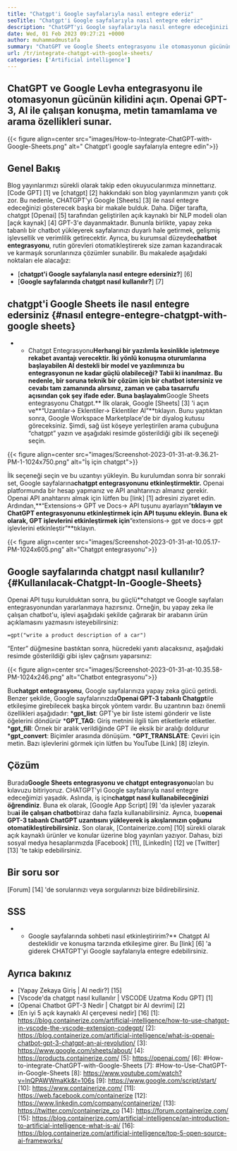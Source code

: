 ```yaml
---
title: "Chatgpt'i Google sayfalarıyla nasıl entegre ederiz" 
seoTitle: "Chatgpt'i Google sayfalarıyla nasıl entegre ederiz" 
description: "ChatGPT'yi Google sayfalarıyla nasıl entegre edeceğinizi öğrenmek için bu kılavuzu izleyin. CHATGPT adlı yapay zeka tabanlı chatbot ile çarşaflarınızı zenginleştirin." 
date: Wed, 01 Feb 2023 09:27:21 +0000
author: muhammadmustafa
summary: "ChatGPT ve Google Sheets entegrasyonu ile otomasyonun gücünün kilidini açın. Openai GPT-3, AI ile çalışan konuşma, metin tamamlama & amp; Arama özellikleri." 
url: /tr/integrate-chatgpt-with-google-sheets/
categories: ['Artificial intelligence']
---
```


## ChatGPT ve Google Levha entegrasyonu ile otomasyonun gücünün kilidini açın. Openai GPT-3, AI ile çalışan konuşma, metin tamamlama ve arama özellikleri sunar.

{{< figure align=center src="images/How-to-Integrate-ChatGPT-with-Google-Sheets.png" alt=" Chatgpt'i google sayfalarıyla entegre edin">}}


## Genel Bakış
Blog yayınlarımızı sürekli olarak takip eden okuyucularımıza minnettarız. [Code GPT] [1] ve [chatgpt] [2] hakkındaki son blog yayınlarımızın yanıtı çok zor. Bu nedenle, CHATGPT'yi Google [Sheets] [3] ile nasıl entegre edeceğinizi gösterecek başka bir makale bulduk. Daha. Diğer tarafta, chatgpt [Openai] [5] tarafından geliştirilen açık kaynaklı bir NLP modeli olan [açık kaynak] [4] GPT-3'e dayanmaktadır.
Bununla birlikte, yapay zeka tabanlı bir chatbot yükleyerek sayfalarınızı duyarlı hale getirmek, gelişmiş işlevsellik ve verimlilik getirecektir. Ayrıca, bu kurumsal düzeyde**chatbot entegrasyonu**, rutin görevleri otomatikleştirerek size zaman kazandıracak ve karmaşık sorunlarınıza çözümler sunabilir.
Bu makalede aşağıdaki noktaları ele alacağız:
* [**chatgpt'i Google sayfalarıyla nasıl entegre edersiniz?**] [6]
* [**Google sayfalarında chatgpt nasıl kullanılır?**] [7]

## chatgpt'i Google Sheets ile nasıl entegre edersiniz {#nasıl entegre-entegre-chatgpt-with-google sheets}
* * Chatgpt Entegrasyonu**Herhangi bir yazılımla kesinlikle işletmeye rekabet avantajı verecektir. İki yönlü konuşma oturumlarına başlayabilen AI destekli bir model ve yazılımınıza bu entegrasyonun ne kadar güçlü olabileceği? Tabii ki inanılmaz. Bu nedenle, bir soruna teknik bir çözüm için bir chatbot istersiniz ve cevabı tam zamanında alırsınız, zaman ve çaba tasarrufu açısından çok şey ifade eder.
Buna başlayalım**Google Sheets entegrasyonu Chatgpt.**
İlk olarak, Google [Sheets] [3] 'i açın ve**“Uzantılar-> Eklentiler-> Eklentiler Al”**tıklayın. Bunu yaptıktan sonra, Google Workspace Marketplace'de bir diyalog kutusu göreceksiniz. Şimdi, sağ üst köşeye yerleştirilen arama çubuğuna “chatgpt” yazın ve aşağıdaki resimde gösterildiği gibi ilk seçeneği seçin.

{{< figure align=center src="images/Screenshot-2023-01-31-at-9.36.21-PM-1-1024x750.png" alt="İş için chatgpt">}}

İlk seçeneği seçin ve bu uzantıyı yükleyin. Bu kurulumdan sonra bir sonraki set, Google sayfalarına**chatgpt entegrasyonunu etkinleştirmektir.**
Openai platformunda bir hesap yapmanız ve API anahtarınızı almanız gerekir. Openai API anahtarını almak için lütfen bu [link] [1] adresini ziyaret edin.
Ardından,**“Extensions-> GPT ve Docs-> API tuşunu ayarlayın”**tıklayın ve ChatGPT entegrasyonunu etkinleştirmek için API tuşunu ekleyin. Buna ek olarak, GPT işlevlerini etkinleştirmek için**“extensions-> gpt ve docs-> gpt işlevlerini etkinleştir”**tıklayın.

{{< figure align=center src="images/Screenshot-2023-01-31-at-10.05.17-PM-1024x605.png" alt="Chatgpt entegrasyonu">}}


## Google sayfalarında chatgpt nasıl kullanılır? {#Kullanılacak-Chatgpt-In-Google-Sheets}
Openai API tuşu kurulduktan sonra, bu güçlü**chatgpt ve Google sayfaları entegrasyonundan yararlanmaya hazırsınız.
Örneğin, bu yapay zeka ile çalışan chatbot'u, işlevi aşağıdaki şekilde çağırarak bir arabanın ürün açıklamasını yazmasını isteyebilirsiniz:
```
=gpt("write a product description of a car")
```
“Enter” düğmesine bastıktan sonra, hücredeki yanıtı alacaksınız, aşağıdaki resimde gösterildiği gibi işlev çağrısını yaparsınız:

{{< figure align=center src="images/Screenshot-2023-01-31-at-10.35.58-PM-1024x246.png" alt="Chatbot entegrasyonu">}}

Bu**chatgpt entegrasyonu**, Google sayfalarınıza yapay zeka gücü getirdi. Benzer şekilde, Google sayfalarınızda**Openai GPT-3 tabanlı Chatgpt**ile etkileşime girebilecek başka birçok yöntem vardır.
Bu uzantının bazı önemli özellikleri aşağıdadır:
***gpt_list**: GPT'ye bir liste istemi gönderir ve liste öğelerini döndürür
***GPT_TAG**: Giriş metnini ilgili tüm etiketlerle etiketler.
***gpt_fill**: Örnek bir aralık verildiğinde GPT ile eksik bir aralığı doldurur
***gpt_convert**: Biçimler arasında dönüşüm.
***GPT_TRANSLATE**: Çeviri için metin.
Bazı işlevlerini görmek için lütfen bu YouTube [Link] [8] izleyin.

## Çözüm
Burada**Google Sheets entegrasyonu ve chatgpt entegrasyonu**olan bu kılavuzu bitiriyoruz. CHATGPT'yi Google sayfalarıyla nasıl entegre edeceğimizi yaşadık. Aslında, iş için**chatgpt nasıl kullanabileceğinizi öğrendiniz**. Buna ek olarak, [Google App Script] [9] 'da işlevler yazarak bu**ai ile çalışan chatbot**biraz daha fazla kullanabilirsiniz. Ayrıca, bu**openai GPT-3 tabanlı ChatGPT uzantısını yükleyerek iş akışlarınızın çoğunu otomatikleştirebilirsiniz.**
Son olarak, [Containerize.com] [10] sürekli olarak açık kaynaklı ürünler ve konular üzerine blog yayınları yazıyor. Dahası, bizi sosyal medya hesaplarımızda [Facebook] [11], [LinkedIn] [12] ve [Twitter] [13] 'te takip edebilirsiniz.

## Bir soru sor
[Forum] [14] 'de sorularınızı veya sorgularınızı bize bildirebilirsiniz.

## SSS
* * Google sayfalarında sohbeti nasıl etkinleştiririm?**
Chatgpt AI desteklidir ve konuşma tarzında etkileşime girer. Bu [link] [6] 'a giderek CHATGPT'yi Google sayfalarıyla entegre edebilirsiniz.

## Ayrıca bakınız
  * [Yapay Zekaya Giriş | AI nedir?] [15]
  * [Vscode'da chatgpt nasıl kullanılır | VSCODE Uzatma Kodu GPT] [1]
  * [Openai Chatbot GPT-3 Nedir | Chatgpt bir AI devrimi] [2]
  * [En iyi 5 açık kaynaklı AI çerçevesi nedir] [16]
[1]: https://blog.containerize.com/artificial-intelligence/how-to-use-chatgpt-in-vscode-the-vscode-extension-codegpt/
[2]: https://blog.containerize.com/artificial-intelligence/what-is-openai-chatbot-gpt-3-chatgpt-an-ai-revolution/
[3]: https://www.google.com/sheets/about/
[4]: https://products.containerize.com/
[5]: https://openai.com/
[6]: #How-to-integrate-ChatGPT-with-Google-Sheets
[7]: #How-to-Use-ChatGPT-in-Google-Sheets
[8]: https://www.youtube.com/watch?v=lnQPAWWmaKk&t=106s
[9]: https://www.google.com/script/start/
[10]: https://www.containerize.com/
[11]: https://web.facebook.com/containerize
[12]: https://www.linkedin.com/company/containerize/
[13]: https://twitter.com/containerize_co
[14]: https://forum.containerize.com/
[15]: https://blog.containerize.com/artificial-intelligence/an-introduction-to-artificial-intelligence-what-is-ai/
[16]: https://blog.containerize.com/artificial-intelligence/top-5-open-source-ai-frameworks/
